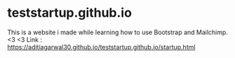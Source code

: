 # teststartup.github.io
This is a website i made while learning how to use Bootstrap and Mailchimp. <3 <3
Link : https://aditiagarwal30.github.io/teststartup.github.io/startup.html 
